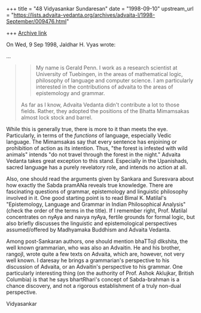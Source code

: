 +++
title = "48 Vidyasankar Sundaresan"
date = "1998-09-10"
upstream_url = "https://lists.advaita-vedanta.org/archives/advaita-l/1998-September/009476.html"

+++
[Archive link](https://lists.advaita-vedanta.org/archives/advaita-l/1998-September/009476.html)

On Wed, 9 Sep 1998, Jaldhar H. Vyas wrote:

...
> >   My name is Gerald Penn.  I work as a research scientist at University of
> > Tuebingen, in the areas of mathematical logic, philosophy of language and
> > computer science.  I am particularly interested in the contributions of
> > advaita to the areas of epistemology and grammar.
> >
>
> As far as I know, Advaita Vedanta didn't contribute a lot to those fields.
> Rather, they adopted the positions of the Bhatta Mimamsakas almost lock
> stock and barrel.

While this is generally true, there is more to it than meets the eye.
Particularly, in terms of the *functions* of language, especially Vedic
language. The Mimamsakas say that every sentence has enjoining or
prohibition of action as its intention. Thus, "the forest is infested with
wild animals" intends "do not travel through the forest in the night."
Advaita Vedanta takes great exception to this stand. Especially in the
Upanishads, sacred language has a purely revelatory role, and intends no
action at all.

Also, one should read the arguments given by Sankara and Suresvara about
how exactly the Sabda pramANa reveals true knowledge. There are
fascinating questions of grammar, epistemology and linguistic philosophy
involved in it. One good starting point is to read Bimal K. Matilal's
"Epistemology, Language and Grammar in Indian Philosophical Analysis"
(check the order of the terms in the title). If I remember right, Prof.
Matilal concentrates on nyAya and navya nyAya, fertile grounds for formal
logic, but also briefly discusses the linguistic and epistemological
perspectives assumed/offered by Madhyamaka Buddhism and Advaita Vedanta.

Among post-Sankaran authors, one should mention bhaTTojI dIkshita, the
well known grammarian, who was also an Advaitin. He and his brother,
rangojI, wrote quite a few texts on Advaita, which are, however, not very
well known. I daresay he brings a grammarian's perspective to his
discussion of Advaita, or an Advaitin's perspective to his grammar. One
particularly interesting thing (on the authority of Prof. Ashok Aklujkar,
British Columbia) is that he says bhartRhari's concept of Sabda-brahman is
a chance discovery, and not a rigorous establishment of a truly non-dual
perspective.

Vidyasankar

